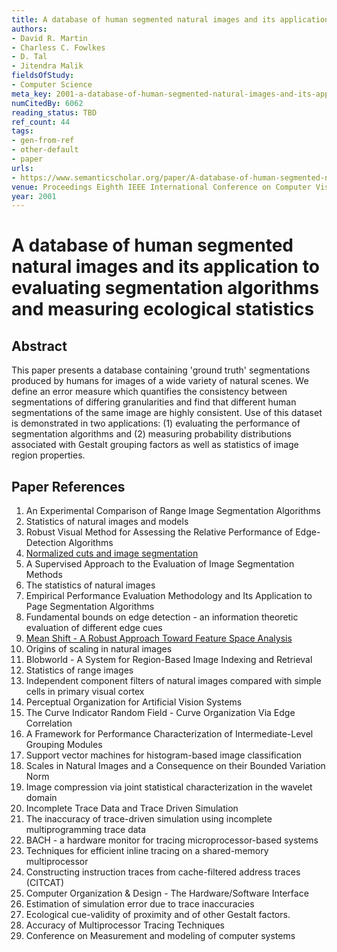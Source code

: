 ```yaml
---
title: A database of human segmented natural images and its application to evaluating segmentation algorithms and measuring ecological statistics
authors:
- David R. Martin
- Charless C. Fowlkes
- D. Tal
- Jitendra Malik
fieldsOfStudy:
- Computer Science
meta_key: 2001-a-database-of-human-segmented-natural-images-and-its-application-to-evaluating-segmentation-algorithms-and-measuring-ecological-statistics
numCitedBy: 6062
reading_status: TBD
ref_count: 44
tags:
- gen-from-ref
- other-default
- paper
urls:
- https://www.semanticscholar.org/paper/A-database-of-human-segmented-natural-images-and-to-Martin-Fowlkes/9a1ed876196ec9733acb1daa6d65e35ff0414291?sort=total-citations
venue: Proceedings Eighth IEEE International Conference on Computer Vision. ICCV 2001
year: 2001
---
```


# A database of human segmented natural images and its application to evaluating segmentation algorithms and measuring ecological statistics

## Abstract

This paper presents a database containing 'ground truth' segmentations produced by humans for images of a wide variety of natural scenes. We define an error measure which quantifies the consistency between segmentations of differing granularities and find that different human segmentations of the same image are highly consistent. Use of this dataset is demonstrated in two applications: (1) evaluating the performance of segmentation algorithms and (2) measuring probability distributions associated with Gestalt grouping factors as well as statistics of image region properties.

## Paper References

1. An Experimental Comparison of Range Image Segmentation Algorithms
2. Statistics of natural images and models
3. Robust Visual Method for Assessing the Relative Performance of Edge-Detection Algorithms
4. [Normalized cuts and image segmentation](1997-normalized-cuts-and-image-segmentation)
5. A Supervised Approach to the Evaluation of Image Segmentation Methods
6. The statistics of natural images
7. Empirical Performance Evaluation Methodology and Its Application to Page Segmentation Algorithms
8. Fundamental bounds on edge detection - an information theoretic evaluation of different edge cues
9. [Mean Shift - A Robust Approach Toward Feature Space Analysis](2002-mean-shift-a-robust-approach-toward-feature-space-analysis)
10. Origins of scaling in natural images
11. Blobworld - A System for Region-Based Image Indexing and Retrieval
12. Statistics of range images
13. Independent component filters of natural images compared with simple cells in primary visual cortex
14. Perceptual Organization for Artificial Vision Systems
15. The Curve Indicator Random Field - Curve Organization Via Edge Correlation
16. A Framework for Performance Characterization of Intermediate-Level Grouping Modules
17. Support vector machines for histogram-based image classification
18. Scales in Natural Images and a Consequence on their Bounded Variation Norm
19. Image compression via joint statistical characterization in the wavelet domain
20. Incomplete Trace Data and Trace Driven Simulation
21. The inaccuracy of trace-driven simulation using incomplete multiprogramming trace data
22. BACH - a hardware monitor for tracing microprocessor-based systems
23. Techniques for efficient inline tracing on a shared-memory multiprocessor
24. Constructing instruction traces from cache-filtered address traces (CITCAT)
25. Computer Organization & Design - The Hardware/Software Interface
26. Estimation of simulation error due to trace inaccuracies
27. Ecological cue-validity of proximity and of other Gestalt factors.
28. Accuracy of Multiprocessor Tracing Techniques
29. Conference on Measurement and modeling of computer systems
